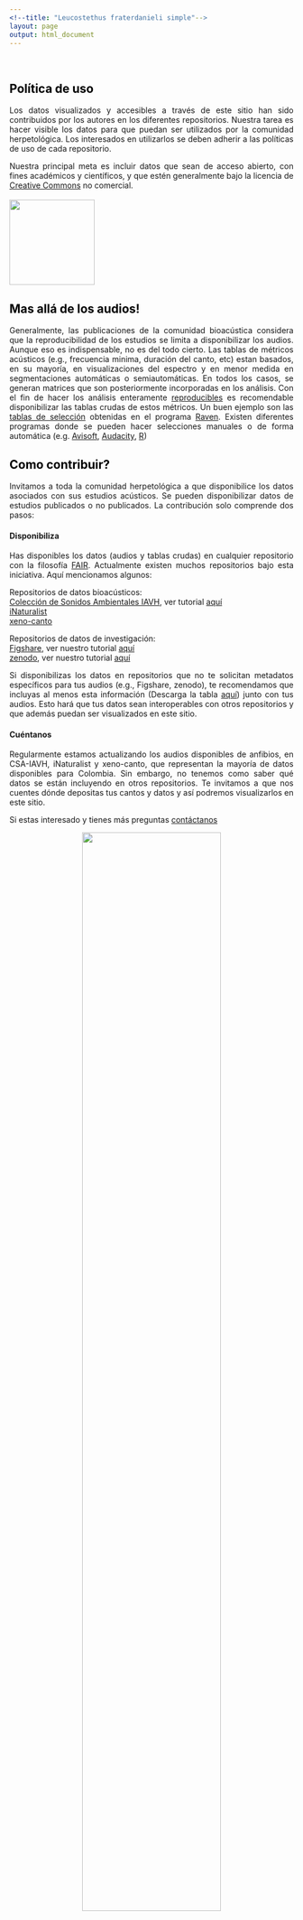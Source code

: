 ```yaml
---
<!--title: "Leucostethus fraterdanieli simple"-->
layout: page
output: html_document
---
```


<style>
h1 {
  color: darkgreen;
  font-size: 1.5em;
  font-weight: bold;
}
h2 {
  color: black;
}
.title {
  font-size: 1.5em;
  color: darkgreen;
  font-weight: bold;
}
.author {
  font-size: 1.5em;
  color: black;
}
.date {
  font-size: 1.2em;
  color: gray;
}
/* Estilo para justificar el texto */
p {
  text-align: justify;
}

</style>


<br>


## Política de uso
Los datos visualizados y accesibles a través de este sitio han sido contribuidos por los autores en los diferentes repositorios. Nuestra tarea es hacer visible los datos para que puedan ser utilizados por la comunidad herpetológica. Los interesados en utilizarlos se deben adherir a las políticas de uso de cada repositorio.

Nuestra principal meta es incluir datos que sean de acceso abierto, con fines académicos y científicos, y que estén generalmente bajo la licencia de [Creative Commons](https://co.creativecommons.net/tipos-de-licencias/) no comercial.
<br><br>
<img src="{{ site.baseurl }}/images/by-nc.png" style="width:4cm;">

## Mas allá de los audios!
Generalmente, las publicaciones de la comunidad bioacústica considera que la reproducibilidad de los estudios se limita a disponibilizar los audios. Aunque eso es indispensable, no es del todo cierto. Las tablas de métricos acústicos (e.g., frecuencia minima, duración del canto, etc) estan basados, en su mayoría, en visualizaciones del espectro y en menor medida en segmentaciones automáticas o semiautomáticas. En todos los casos, se generan matrices que son posteriormente incorporadas en los análisis. Con el fin de hacer los análisis enteramente [reproducibles](https://book.the-turing-way.org/index.html) es recomendable disponibilizar las tablas crudas de estos métricos. Un buen ejemplo son las [tablas de selección](https://www.ravensoundsoftware.com/video-tutorials/espanol/02-espanol-selections-and-measurements/) obtenidas en el programa [Raven](https://store.birds.cornell.edu/collections/raven-sound-software). Existen diferentes programas donde se pueden hacer selecciones manuales o de forma automática (e.g. [Avisoft](https://avisoft.com/), [Audacity](https://www.audacityteam.org/), [R](https://www.r-project.org/))

## Como contribuir?
Invitamos a toda la comunidad herpetológica a que disponibilice los datos asociados con sus estudios acústicos.  Se pueden disponibilizar datos de estudios publicados o no publicados. La contribución solo comprende dos pasos:

#### Disponibiliza

Has disponibles los datos (audios y tablas crudas) en cualquier repositorio con la filosofía [FAIR](https://www.go-fair.org/fair-principles/). Actualmente existen muchos repositorios bajo esta iniciativa. Aquí mencionamos algunos:

Repositorios de datos bioacústicos:<br>
[Colección de Sonidos Ambientales IAVH](http://colecciones.humboldt.org.co/sonidos/), ver tutorial <a href="https://youtu.be/g9_ytBvgeR4">aquí</a><br>
[iNaturalist](https://www.inaturalist.org/)<br>
[xeno-canto](https://xeno-canto.org/)

Repositorios de datos de investigación:<br>
[Figshare](https://figshare.com/), ver nuestro tutorial <a href="https://www.youtube.com/watch?v=sHUGRurU01c&t=2s">aquí</a><br>
[zenodo](https://zenodo.com/), ver nuestro tutorial <a href="https://www.youtube.com/watch?v=yRXnh_59sQY&t=5s">aquí</a>

Si disponibilizas los datos en repositorios que no te solicitan metadatos específicos para tus audios (e.g., Figshare, zenodo), te recomendamos que incluyas al menos esta información (Descarga la tabla <a href="https://docs.google.com/spreadsheets/d/16WcxUUv3ehSloq5FdqNAvmcPJsQCRMj0/edit?usp=sharing&ouid=116374556105233109762&rtpof=true&sd=true">aquí</a>) junto con tus audios. Esto hará que tus datos sean interoperables con otros repositorios y que además puedan ser visualizados en este sitio.

#### Cuéntanos
Regularmente estamos actualizando los audios disponibles de anfibios, en CSA-IAVH, iNaturalist y xeno-canto, que representan la mayoría de datos disponibles para Colombia. Sin embargo, no tenemos como saber qué datos se están incluyendo en otros repositorios. Te invitamos a que nos cuentes dónde depositas tus cantos y datos y así podremos visualizarlos en este sitio.

Si estas interesado y tienes más preguntas <a href="mailto:col.sonidos.colombia@gmail.com">contáctanos</a>

<div style="font-family: Times; text-align: center;">
	<img src="{{ site.baseurl }}/images/wave_2.png" style="width:70%; max-width: 1000px;">
</div>